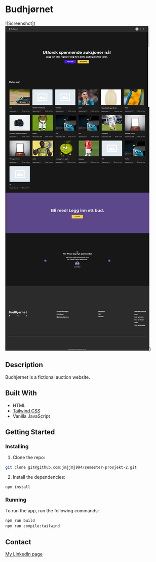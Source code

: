 # Budhjørnet

![Screenshot](![Alt text](src/assets/screencapture-127-0-0-1-5500-index-html-2023-12-22-22_13_27.png))



## Description

Budhjørnet is a fictional auction website.


## Built With
- HTML
- [Tailwind CSS](https://tailwindcss.com/)
- Vanilla JavaScript
  

## Getting Started

### Installing


1. Clone the repo:

```bash
git clone git@github.com:jmjjmj994/semester-prosjekt-2.git
```

2. Install the dependencies:

```
npm install
```

### Running


To run the app, run the following commands:

```bash
npm run build
npm run compile:tailwind
```



## Contact


[My LinkedIn page](https://www.linkedin.com/in/jonathan-braaten-mj%C3%B8s-900b26255/)

